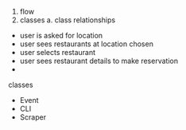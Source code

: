 1. flow
2. classes
  a. class relationships

- user is asked for location
- user sees restaurants at location chosen
- user selects restaurant
- user sees restaurant details to make reservation
- 
classes
- Event
- CLI
- Scraper